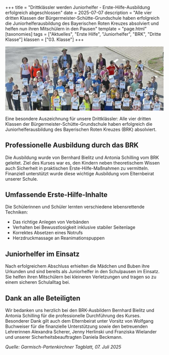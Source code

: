 +++
title = "Drittklässler werden Juniorhelfer - Erste-Hilfe-Ausbildung erfolgreich abgeschlossen"
date = 2025-07-07
description = "Alle vier dritten Klassen der Bürgermeister-Schütte-Grundschule haben erfolgreich die Juniorhelferausbildung des Bayerischen Roten Kreuzes absolviert und helfen nun ihren Mitschülern in den Pausen"
template = "page.html"
[taxonomies]
tags = ["Aktuelles", "Erste Hilfe", "Juniorhelfer", "BRK", "Dritte Klasse"]
klassen = ["03. Klasse"]
+++

![Juniorhelfer](images/bild.png)


Eine besondere Auszeichnung für unsere Drittklässler: Alle vier dritten Klassen der Bürgermeister-Schütte-Grundschule haben erfolgreich die Juniorhelferausbildung des Bayerischen Roten Kreuzes (BRK) absolviert.

<!-- more -->

## Professionelle Ausbildung durch das BRK

Die Ausbildung wurde von Bernhard Bielitz und Antonia Schilling vom BRK geleitet. Ziel des Kurses war es, den Kindern neben theoretischem Wissen auch Sicherheit in praktischen Erste-Hilfe-Maßnahmen zu vermitteln. Finanziell unterstützt wurde diese wichtige Ausbildung vom Elternbeirat unserer Schule.

## Umfassende Erste-Hilfe-Inhalte

Die Schülerinnen und Schüler lernten verschiedene lebensrettende Techniken:

- Das richtige Anlegen von Verbänden
- Verhalten bei Bewusstlosigkeit inklusive stabiler Seitenlage
- Korrektes Absetzen eines Notrufs
- Herzdruckmassage an Reanimationspuppen

## Juniorhelfer im Einsatz

Nach erfolgreichem Abschluss erhielten die Mädchen und Buben ihre Urkunden und sind bereits als Juniorhelfer in den Schulpausen im Einsatz. Sie helfen ihren Mitschülern bei kleineren Verletzungen und tragen so zu einem sicheren Schulalltag bei.

## Dank an alle Beteiligten

Wir bedanken uns herzlich bei den BRK-Ausbildern Bernhard Bielitz und Antonia Schilling für die professionelle Durchführung des Kurses. Besonderer Dank gilt auch dem Elternbeirat unter Vorsitz von Wolfgang Buchweiser für die finanzielle Unterstützung sowie den betreuenden Lehrerinnen Alexandra Scherer, Jenny Herlinski und Franziska Wielander und unserer Sicherheitsbeauftragten Daniela Beckmann.

*Quelle: Garmisch-Partenkirchner Tagblatt, 07. Juli 2025*